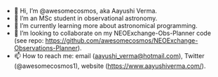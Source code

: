 - 👋 Hi, I’m @awesomecosmos, aka Aayushi Verma.
- 👀 I’m an MSc student in observational astronomy.
- 🌱 I’m currently learning more about astronomical programming.
- 💞️ I’m looking to collaborate on my NEOExchange-Obs-Planner code (see repo: https://github.com/awesomecosmos/NEOExchange-Observations-Planner).
- 📫 How to reach me: email (aayushi_verma@hotmail.com), Twitter (@awesomecosmos1), website (https://www.aayushiverma.com/).

<!---
awesomecosmos/awesomecosmos is a ✨ special ✨ repository because its `README.md` (this file) appears on your GitHub profile.
You can click the Preview link to take a look at your changes.
--->
